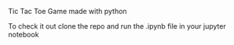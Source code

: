 Tic Tac Toe Game made with python

To check it out clone the repo and run the .ipynb file in your jupyter notebook
